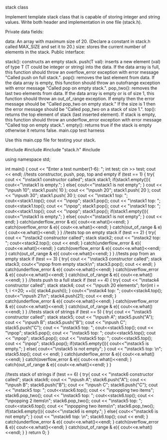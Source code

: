 
stack class

Implement template stack class that is capable of storing integer and string values. Write both header and implementation in one file (stack.h).

Private data fields:

data: An array with maximum size of 20. (Declare a constant in stack.h called MAX_SIZE and set it to 20.)
size: stores the current number of elements in the stack.
Public interface:

stack(): constructs an empty stack.
push(T val): inserts a new element (val) of type T (T could be integer or string) into the data. If the data array is full, this function should throw an overflow_error exception with error message "Called push on full stack.".
pop(): removes the last element from data. If the data array is empty, this function should throw an outofrange exception with error message "Called pop on empty stack.".
pop_two(): removes the last two elements from data. If the data array is empty or is of size 1, this function should throw an out_of_range exception. If empty then the error message should be "Called pop_two on empty stack." If the size is 1 then the error message should be "Called pop_two on a stack of size 1.".
top(): returns the top element of stack (last inserted element). If stack is empty, this function should throw an underflow_error exception with error message "Called top on empty stack.".
empty(): returns true if the stack is empty otherwise it returns false.
main.cpp test harness

Use this main.cpp file for testing your stack.

#include <iostream>
#include <string>
#include "stack.h"
#include <stdexcept>

using namespace std;


int main()
{
   cout << "Enter a test number(1-6): ";
    int test;
    cin >> test;
    cout << endl;
   //tests constructor, push, pop, top and empty
   if (test == 1) {
       try{
          cout << "\nstack1 constructor called";
          stack<int> stack1;
          if(stack1.empty()){
              cout<<"\nstack1 is empty.";
          }
          else{
              cout<<"\nstack1 is not empty";
          }
          cout << "\npush 10";
          stack1.push( 10 );
          cout << "\npush 20";
          stack1.push( 20 );
          cout << "\npush 30";
          stack1.push( 30 );
          cout << "\nstack1 top: ";
          cout<<stack1.top();
          cout << "\npop";
          stack1.pop();
          cout << "\nstack1 top: ";
          cout<<stack1.top();
          cout << "\npop";
          stack1.pop();
          cout << "\nstack1 top: ";
          cout<<stack1.top();
          cout << "\npop";
          stack1.pop();
          if(stack1.empty()){
              cout<<"\nstack1 is empty.";
          }
          else{
              cout<<"\nstack1 is not empty";
          }
          cout << endl;
       }
       catch(underflow_error & e){
           cout<<e.what()<<endl;
       }
       catch(overflow_error & e){
           cout<<e.what()<<endl;
       }
       catch(out_of_range & e){
           cout<<e.what()<<endl;
       }
   }
   //tests top on empty stack
   if (test == 2) {
       try{
          cout << "\nstack2 constructor called";
          stack<int> stack2;
          cout << "\nstack2 top: ";
          cout<<stack2.top();
          cout << endl;
       }
       catch(underflow_error & e){
           cout<<e.what()<<endl;
       }
       catch(overflow_error & e){
           cout<<e.what()<<endl;
       }
       catch(out_of_range & e){
           cout<<e.what()<<endl;
       }
   }
   //tests pop from an empty stack
   if (test == 3) {
       try{
          cout << "\nstack3 constructor called";
          stack<int> stack3;
          cout<<"\npop from empty stack\n";
          stack3.pop();
          cout << endl;
       }
       catch(underflow_error & e){
           cout<<e.what()<<endl;
       }
       catch(overflow_error & e){
           cout<<e.what()<<endl;
       }
       catch(out_of_range & e){
           cout<<e.what()<<endl;
       }
   }
   //tests push to a full stack
   if (test == 4) {
       try{
          cout << "\nstack4 constructor called";
          stack<int> stack4;
          cout << "\npush 20 elements";
          for(int i = 1; i <=20; ++i){
              stack4.push(i);
          }
          cout<<"\nstack4 top: ";
          cout<<stack4.top();
          cout<<"\npush 21\n";
          stack4.push(21);
          cout << endl;
       }
       catch(underflow_error & e){
           cout<<e.what()<<endl;
       }
       catch(overflow_error & e){
           cout<<e.what()<<endl;
       }
       catch(out_of_range & e){
           cout<<e.what()<<endl;
       }
   }
   //tests stack of strings
   if (test == 5) {
       try{
          cout << "\nstack5 constructor called";
          stack<string> stack5;
          cout << "\npush A";
          stack5.push("A");
          cout << "\npush B";
          stack5.push("B");
          cout << "\npush C";
          stack5.push("C");
          cout << "\nstack5 top: ";
          cout<<stack5.top();
          cout << "\npop";
          stack5.pop();
          cout << "\nstack5 top: ";
          cout<<stack5.top();
          cout << "\npop";
          stack5.pop();
          cout << "\nstack5 top: ";
          cout<<stack5.top();
          cout << "\npop";
          stack5.pop();
          if(stack5.empty()){
              cout<<"\nstack5 is empty.";
          }
          else{
              cout<<"\nstack5 is not empty";
          }
          cout << "\nstack5 top: \n";
          stack5.top();
          cout << endl;
       }
       catch(underflow_error & e){
           cout<<e.what()<<endl;
       }
       catch(overflow_error & e){
           cout<<e.what()<<endl;
       }
       catch(out_of_range & e){
           cout<<e.what()<<endl;
       }
   }

   //tests stack of strings
   if (test == 6) {
       try{
          cout << "\nstack6 constructor called";
          stack<string> stack6;
          cout << "\npush A";
          stack6.push("A");
          cout << "\npush B";
          stack6.push("B");
          cout << "\npush C";
          stack6.push("C");
          cout << "\nstack5 top: ";
          cout<<stack6.top();
          cout << "\npopping two items";
          stack6.pop_two();
          cout << "\nstack5 top: ";
          cout<<stack6.top();
          cout << "\npopping 2 items\n";
          stack6.pop_two();
          cout << "\nstack5 top: ";
          cout<<stack6.top();
          cout << "\npopping two items\n";
          stack6.pop_two();
          if(stack6.empty()){
              cout<<"\nstack6 is empty.";
          }
          else{
              cout<<"\nstack6 is not empty";
          }
          cout << "\nstack6 top: \n";
          stack6.top();
          cout << endl;
       }
       catch(underflow_error & e){
           cout<<e.what()<<endl;
       }
       catch(overflow_error & e){
           cout<<e.what()<<endl;
       }
       catch(out_of_range & e){
           cout<<e.what()<<endl;
       }
   }
    return 0;
}
